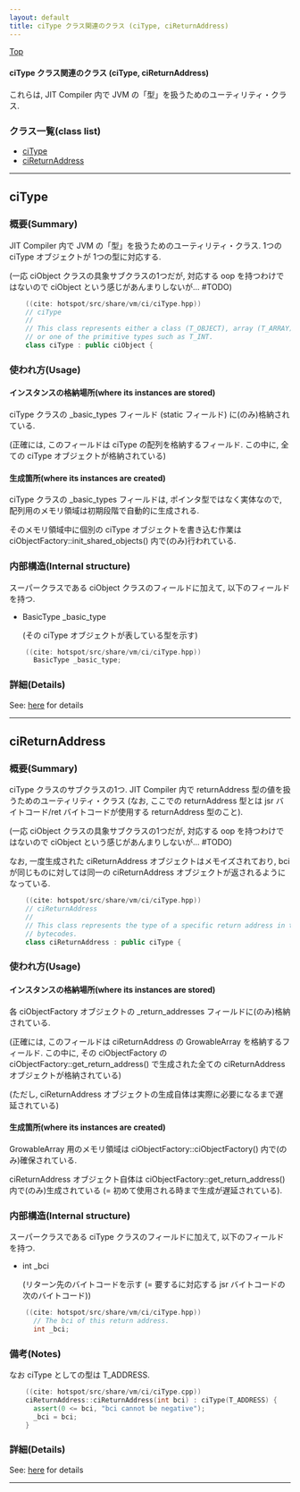 ```yaml
---
layout: default
title: ciType クラス関連のクラス (ciType, ciReturnAddress)
---
```

[Top](../index.html)

#### ciType クラス関連のクラス (ciType, ciReturnAddress)

これらは, JIT Compiler 内で JVM の「型」を扱うためのユーティリティ・クラス.


### クラス一覧(class list)

  * [ciType](#noHOkPqbeW)
  * [ciReturnAddress](#noTP1YVm6k)


---
## <a name="noHOkPqbeW" id="noHOkPqbeW">ciType</a>

### 概要(Summary)
JIT Compiler 内で JVM の「型」を扱うためのユーティリティ・クラス.
1つの ciType オブジェクトが 1つの型に対応する.

(一応 ciObject クラスの具象サブクラスの1つだが, 
対応する oop を持つわけではないので ciObject という感じがあんまりしないが... #TODO)


```cpp
    ((cite: hotspot/src/share/vm/ci/ciType.hpp))
    // ciType
    //
    // This class represents either a class (T_OBJECT), array (T_ARRAY),
    // or one of the primitive types such as T_INT.
    class ciType : public ciObject {
```

### 使われ方(Usage)
#### インスタンスの格納場所(where its instances are stored)
ciType クラスの _basic_types フィールド (static フィールド) に(のみ)格納されている.

(正確には, このフィールドは ciType の配列を格納するフィールド.
この中に, 全ての ciType オブジェクトが格納されている)

#### 生成箇所(where its instances are created)
ciType クラスの _basic_types フィールドは, ポインタ型ではなく実体なので,
配列用のメモリ領域は初期段階で自動的に生成される.

そのメモリ領域中に個別の ciType オブジェクトを書き込む作業は 
ciObjectFactory::init_shared_objects() 内で(のみ)行われている.

### 内部構造(Internal structure)
スーパークラスである ciObject クラスのフィールドに加えて, 以下のフィールドを持つ.

* BasicType 	_basic_type
  
  (その ciType オブジェクトが表している型を示す)


```cpp
    ((cite: hotspot/src/share/vm/ci/ciType.hpp))
      BasicType _basic_type;
```




### 詳細(Details)
See: [here](../doxygen/classciType.html) for details

---
## <a name="noTP1YVm6k" id="noTP1YVm6k">ciReturnAddress</a>

### 概要(Summary)
ciType クラスのサブクラスの1つ.
JIT Compiler 内で returnAddress 型の値を扱うためのユーティリティ・クラス
(なお, ここでの returnAddress 型とは jsr バイトコード/ret バイトコードが使用する returnAddress 型のこと).

(一応 ciObject クラスの具象サブクラスの1つだが, 
対応する oop を持つわけではないので ciObject という感じがあんまりしないが... #TODO)

なお, 一度生成された ciReturnAddress オブジェクトはメモイズされており, 
bci が同じものに対しては同一の ciReturnAddress オブジェクトが返されるようになっている.


```cpp
    ((cite: hotspot/src/share/vm/ci/ciType.hpp))
    // ciReturnAddress
    //
    // This class represents the type of a specific return address in the
    // bytecodes.
    class ciReturnAddress : public ciType {
```

### 使われ方(Usage)
#### インスタンスの格納場所(where its instances are stored)
各 ciObjectFactory オブジェクトの _return_addresses フィールドに(のみ)格納されている.

(正確には, このフィールドは ciReturnAddress の GrowableArray を格納するフィールド.
この中に, その ciObjectFactory の ciObjectFactory::get_return_address() で生成された全ての 
ciReturnAddress オブジェクトが格納されている)

(ただし, ciReturnAddress オブジェクトの生成自体は実際に必要になるまで遅延されている)

#### 生成箇所(where its instances are created)
GrowableArray 用のメモリ領域は ciObjectFactory::ciObjectFactory() 内で(のみ)確保されている. 

ciReturnAddress オブジェクト自体は 
ciObjectFactory::get_return_address() 内で(のみ)生成されている (= 初めて使用される時まで生成が遅延されている).

### 内部構造(Internal structure)
スーパークラスである ciType クラスのフィールドに加えて, 以下のフィールドを持つ.

* int _bci
  
  (リターン先のバイトコードを示す (= 要するに対応する jsr バイトコードの次のバイトコード))


```cpp
    ((cite: hotspot/src/share/vm/ci/ciType.hpp))
      // The bci of this return address.
      int _bci;
```

### 備考(Notes)
なお ciType としての型は T_ADDRESS.


```cpp
    ((cite: hotspot/src/share/vm/ci/ciType.cpp))
    ciReturnAddress::ciReturnAddress(int bci) : ciType(T_ADDRESS) {
      assert(0 <= bci, "bci cannot be negative");
      _bci = bci;
    }
```




### 詳細(Details)
See: [here](../doxygen/classciReturnAddress.html) for details

---
